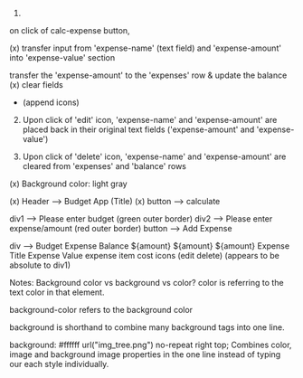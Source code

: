 
1. 
on click of calc-expense button,

(x) transfer input from 'expense-name' (text field) and 'expense-amount' into 'expense-value' section

transfer the 'expense-amount' to the 'expenses' row
& update the balance 
(x) clear fields
+ (append icons)

2. Upon click of 'edit' icon, 'expense-name' and 'expense-amount' are placed back in their original text fields ('expense-amount' and 'expense-value')

3. Upon click of 'delete' icon, 'expense-name' and 'expense-amount' are cleared from 'expenses' and 'balance' rows











(x) Background color: light gray

(x) Header --> Budget App (Title)
(x) button --> calculate

div1 --> Please enter budget (green outer border)
div2 --> Please enter expense/amount (red outer border)
button --> Add Expense

div -->   Budget             Expense           Balance
        ${amount}           ${amount}         ${amount}
        Expense Title    Expense Value 
        expense item          cost         icons (edit delete)
(appears to be absolute to div1)

Notes:
Background color vs background vs color?
color is referring to the text color in that element.

background-color refers to the background color

background is shorthand to combine many background tags into one line.

background: #ffffff url("img_tree.png") no-repeat right top;
Combines color, image and background image properties in the one line instead of typing our each style individually.